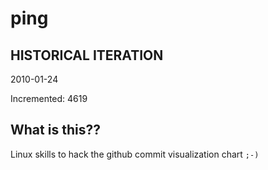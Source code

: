 # ping

## HISTORICAL ITERATION
2010-01-24

Incremented: 4619

## What is this?? 
Linux skills to hack the github commit visualization chart `;-)`
